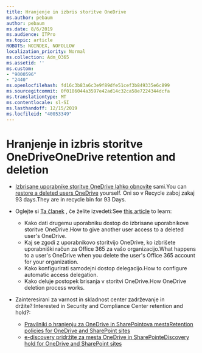 ```yaml
---
title: Hranjenje in izbris storitve OneDrive
ms.author: pebaum
author: pebaum
ms.date: 8/6/2019
ms.audience: ITPro
ms.topic: article
ROBOTS: NOINDEX, NOFOLLOW
localization_priority: Normal
ms.collection: Adm_O365
ms.assetid: ''
ms.custom:
- "9000596"
- "2440"
ms.openlocfilehash: fd16c3b83a6c3e9f89dfe51cef3b849335e6c899
ms.sourcegitcommit: 0f0186044a3597e42ad14c32ca58e7224344dcfa
ms.translationtype: MT
ms.contentlocale: sl-SI
ms.lasthandoff: 12/15/2019
ms.locfileid: "40053349"
---
```

# <a name="onedrive-retention-and-deletion"></a><span data-ttu-id="8652e-102">Hranjenje in izbris storitve OneDrive</span><span class="sxs-lookup"><span data-stu-id="8652e-102">OneDrive retention and deletion</span></span>

- <span data-ttu-id="8652e-103">[Izbrisane uporabnike storitve OneDrive lahko obnovite](https://docs.microsoft.com/onedrive/restore-deleted-onedrive) sami.</span><span class="sxs-lookup"><span data-stu-id="8652e-103">You can [restore a deleted users OneDrive](https://docs.microsoft.com/onedrive/restore-deleted-onedrive) yourself.</span></span> <span data-ttu-id="8652e-104">Oni so v Recycle zaboj zakaj 93 days.</span><span class="sxs-lookup"><span data-stu-id="8652e-104">They are in recycle bin for 93 Days.</span></span> 

- <span data-ttu-id="8652e-105">Oglejte si [Ta članek](https://docs.microsoft.com/onedrive/restore-deleted-onedrive) , če želite izvedeti:</span><span class="sxs-lookup"><span data-stu-id="8652e-105">See [this article](https://docs.microsoft.com/onedrive/restore-deleted-onedrive) to learn:</span></span>
    - <span data-ttu-id="8652e-106">Kako dati drugemu uporabniku dostop do izbrisane uporabnikove storitve OneDrive.</span><span class="sxs-lookup"><span data-stu-id="8652e-106">How to give another user access to a deleted user's OneDrive.</span></span>
    - <span data-ttu-id="8652e-107">Kaj se zgodi z uporabnikovo storitvijo OneDrive, ko izbrišete uporabniški račun za Office 365 za vašo organizacijo.</span><span class="sxs-lookup"><span data-stu-id="8652e-107">What happens to a user's OneDrive when you delete the user's Office 365 account for your organization.</span></span>
    - <span data-ttu-id="8652e-108">Kako konfigurirati samodejni dostop delegacijo.</span><span class="sxs-lookup"><span data-stu-id="8652e-108">How to configure automatic access delegation.</span></span>
    - <span data-ttu-id="8652e-109">Kako deluje postopek brisanja v storitvi OneDrive.</span><span class="sxs-lookup"><span data-stu-id="8652e-109">How OneDrive deletion process works.</span></span>

- <span data-ttu-id="8652e-110">Zainteresirani za varnost in skladnost center zadrževanje in držite?:</span><span class="sxs-lookup"><span data-stu-id="8652e-110">Interested in Security and Compliance Center retention and hold?:</span></span>
    - [<span data-ttu-id="8652e-111">Pravilniki o hranjenju za OneDrive in SharePointova mesta</span><span class="sxs-lookup"><span data-stu-id="8652e-111">Retention policies for OneDrive and SharePoint sites</span></span>](https://docs.microsoft.com/office365/securitycompliance/retention-policies?redirectSourcePath=%252farticle%252f5e377752-700d-4870-9b6d-12bfc12d2423#content-in-onedrive-accounts-and-sharepoint-sites)
    - [<span data-ttu-id="8652e-112">e-discovery pridržite za mesta OneDrive in SharePoint</span><span class="sxs-lookup"><span data-stu-id="8652e-112">eDiscovery hold for OneDrive and SharePoint sites</span></span>](https://docs.microsoft.com/office365/securitycompliance/ediscovery-cases#step-4-place-content-locations-on-hold)



